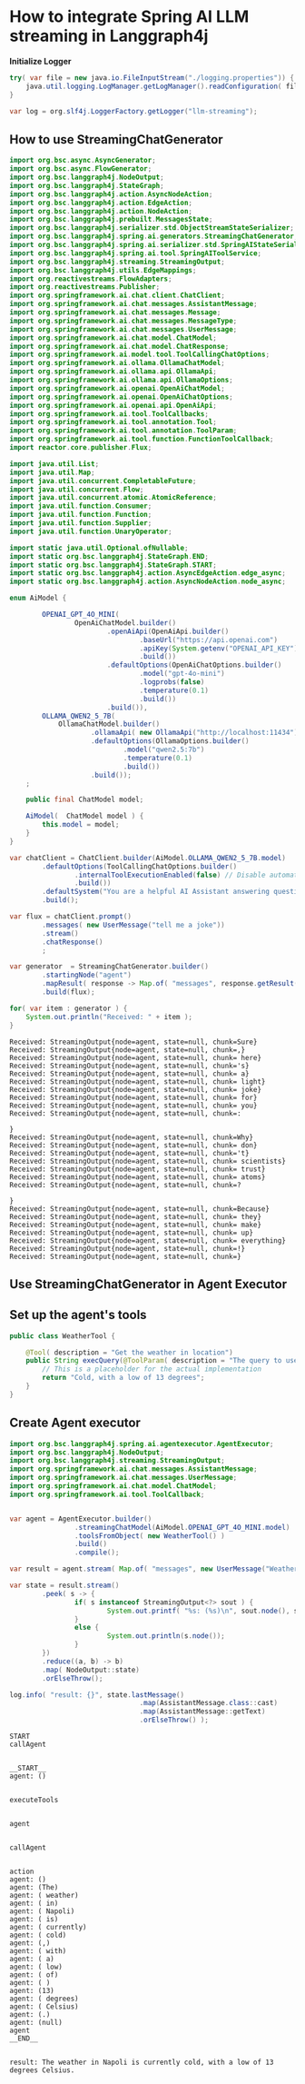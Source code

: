 # How to integrate Spring AI LLM streaming in Langgraph4j

**Initialize Logger**


```java
try( var file = new java.io.FileInputStream("./logging.properties")) {
    java.util.logging.LogManager.getLogManager().readConfiguration( file );
}

var log = org.slf4j.LoggerFactory.getLogger("llm-streaming");
```

## How to use StreamingChatGenerator


```java
import org.bsc.async.AsyncGenerator;
import org.bsc.async.FlowGenerator;
import org.bsc.langgraph4j.NodeOutput;
import org.bsc.langgraph4j.StateGraph;
import org.bsc.langgraph4j.action.AsyncNodeAction;
import org.bsc.langgraph4j.action.EdgeAction;
import org.bsc.langgraph4j.action.NodeAction;
import org.bsc.langgraph4j.prebuilt.MessagesState;
import org.bsc.langgraph4j.serializer.std.ObjectStreamStateSerializer;
import org.bsc.langgraph4j.spring.ai.generators.StreamingChatGenerator;
import org.bsc.langgraph4j.spring.ai.serializer.std.SpringAIStateSerializer;
import org.bsc.langgraph4j.spring.ai.tool.SpringAIToolService;
import org.bsc.langgraph4j.streaming.StreamingOutput;
import org.bsc.langgraph4j.utils.EdgeMappings;
import org.reactivestreams.FlowAdapters;
import org.reactivestreams.Publisher;
import org.springframework.ai.chat.client.ChatClient;
import org.springframework.ai.chat.messages.AssistantMessage;
import org.springframework.ai.chat.messages.Message;
import org.springframework.ai.chat.messages.MessageType;
import org.springframework.ai.chat.messages.UserMessage;
import org.springframework.ai.chat.model.ChatModel;
import org.springframework.ai.chat.model.ChatResponse;
import org.springframework.ai.model.tool.ToolCallingChatOptions;
import org.springframework.ai.ollama.OllamaChatModel;
import org.springframework.ai.ollama.api.OllamaApi;
import org.springframework.ai.ollama.api.OllamaOptions;
import org.springframework.ai.openai.OpenAiChatModel;
import org.springframework.ai.openai.OpenAiChatOptions;
import org.springframework.ai.openai.api.OpenAiApi;
import org.springframework.ai.tool.ToolCallbacks;
import org.springframework.ai.tool.annotation.Tool;
import org.springframework.ai.tool.annotation.ToolParam;
import org.springframework.ai.tool.function.FunctionToolCallback;
import reactor.core.publisher.Flux;

import java.util.List;
import java.util.Map;
import java.util.concurrent.CompletableFuture;
import java.util.concurrent.Flow;
import java.util.concurrent.atomic.AtomicReference;
import java.util.function.Consumer;
import java.util.function.Function;
import java.util.function.Supplier;
import java.util.function.UnaryOperator;

import static java.util.Optional.ofNullable;
import static org.bsc.langgraph4j.StateGraph.END;
import static org.bsc.langgraph4j.StateGraph.START;
import static org.bsc.langgraph4j.action.AsyncEdgeAction.edge_async;
import static org.bsc.langgraph4j.action.AsyncNodeAction.node_async;

enum AiModel {

        OPENAI_GPT_4O_MINI(
                OpenAiChatModel.builder()
                        .openAiApi(OpenAiApi.builder()
                                .baseUrl("https://api.openai.com")
                                .apiKey(System.getenv("OPENAI_API_KEY"))
                                .build())
                        .defaultOptions(OpenAiChatOptions.builder()
                                .model("gpt-4o-mini")
                                .logprobs(false)
                                .temperature(0.1)
                                .build())
                        .build()),        
        OLLAMA_QWEN2_5_7B(
            OllamaChatModel.builder()
                    .ollamaApi( new OllamaApi("http://localhost:11434") )
                    .defaultOptions(OllamaOptions.builder()
                            .model("qwen2.5:7b")
                            .temperature(0.1)
                            .build())
                    .build());
    ;

    public final ChatModel model;

    AiModel(  ChatModel model ) {
        this.model = model;
    }
}

var chatClient = ChatClient.builder(AiModel.OLLAMA_QWEN2_5_7B.model)
        .defaultOptions(ToolCallingChatOptions.builder()
                .internalToolExecutionEnabled(false) // Disable automatic tool execution
                .build())
        .defaultSystem("You are a helpful AI Assistant answering questions." )
        .build();

var flux = chatClient.prompt()
        .messages( new UserMessage("tell me a joke"))
        .stream()
        .chatResponse()
        ;

var generator  = StreamingChatGenerator.builder()
        .startingNode("agent")
        .mapResult( response -> Map.of( "messages", response.getResult().getOutput()))
        .build(flux);        

for( var item : generator ) {
    System.out.println("Received: " + item );
}

```

    Received: StreamingOutput{node=agent, state=null, chunk=Sure}
    Received: StreamingOutput{node=agent, state=null, chunk=,}
    Received: StreamingOutput{node=agent, state=null, chunk= here}
    Received: StreamingOutput{node=agent, state=null, chunk='s}
    Received: StreamingOutput{node=agent, state=null, chunk= a}
    Received: StreamingOutput{node=agent, state=null, chunk= light}
    Received: StreamingOutput{node=agent, state=null, chunk= joke}
    Received: StreamingOutput{node=agent, state=null, chunk= for}
    Received: StreamingOutput{node=agent, state=null, chunk= you}
    Received: StreamingOutput{node=agent, state=null, chunk=:
    
    }
    Received: StreamingOutput{node=agent, state=null, chunk=Why}
    Received: StreamingOutput{node=agent, state=null, chunk= don}
    Received: StreamingOutput{node=agent, state=null, chunk='t}
    Received: StreamingOutput{node=agent, state=null, chunk= scientists}
    Received: StreamingOutput{node=agent, state=null, chunk= trust}
    Received: StreamingOutput{node=agent, state=null, chunk= atoms}
    Received: StreamingOutput{node=agent, state=null, chunk=?
    
    }
    Received: StreamingOutput{node=agent, state=null, chunk=Because}
    Received: StreamingOutput{node=agent, state=null, chunk= they}
    Received: StreamingOutput{node=agent, state=null, chunk= make}
    Received: StreamingOutput{node=agent, state=null, chunk= up}
    Received: StreamingOutput{node=agent, state=null, chunk= everything}
    Received: StreamingOutput{node=agent, state=null, chunk=!}
    Received: StreamingOutput{node=agent, state=null, chunk=}


## Use StreamingChatGenerator in Agent Executor

## Set up the agent's tools




```java
public class WeatherTool {

    @Tool( description = "Get the weather in location")
    public String execQuery(@ToolParam( description = "The query to use in your search.") String query) {
        // This is a placeholder for the actual implementation
        return "Cold, with a low of 13 degrees";
    }
}
```

## Create Agent executor 


```java
import org.bsc.langgraph4j.spring.ai.agentexecutor.AgentExecutor;
import org.bsc.langgraph4j.NodeOutput;
import org.bsc.langgraph4j.streaming.StreamingOutput;
import org.springframework.ai.chat.messages.AssistantMessage;
import org.springframework.ai.chat.messages.UserMessage;
import org.springframework.ai.chat.model.ChatModel;
import org.springframework.ai.tool.ToolCallback;


var agent = AgentExecutor.builder()
                .streamingChatModel(AiModel.OPENAI_GPT_4O_MINI.model)
                .toolsFromObject( new WeatherTool() )
                .build()
                .compile();

var result = agent.stream( Map.of( "messages", new UserMessage("Weather in Napoli ?") ));

var state = result.stream()
        .peek( s -> {
                if( s instanceof StreamingOutput<?> sout ) {
                        System.out.printf( "%s: (%s)\n", sout.node(), sout.chunk());
                }
                else {
                        System.out.println(s.node());
                }
        })
        .reduce((a, b) -> b)
        .map( NodeOutput::state)
        .orElseThrow();

log.info( "result: {}", state.lastMessage()
                                .map(AssistantMessage.class::cast)
                                .map(AssistantMessage::getText)
                                .orElseThrow() );
```

    START 
    callAgent 


    __START__
    agent: ()


    executeTools 


    agent


    callAgent 


    action
    agent: ()
    agent: (The)
    agent: ( weather)
    agent: ( in)
    agent: ( Napoli)
    agent: ( is)
    agent: ( currently)
    agent: ( cold)
    agent: (,)
    agent: ( with)
    agent: ( a)
    agent: ( low)
    agent: ( of)
    agent: ( )
    agent: (13)
    agent: ( degrees)
    agent: ( Celsius)
    agent: (.)
    agent: (null)
    agent
    __END__


    result: The weather in Napoli is currently cold, with a low of 13 degrees Celsius. 

